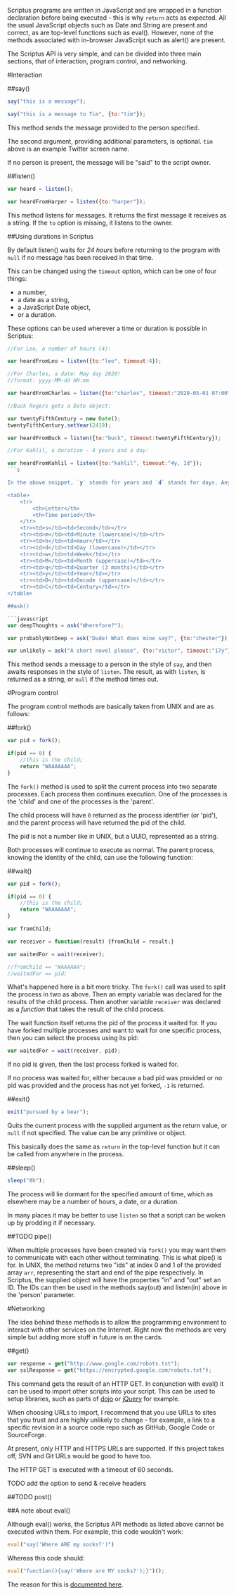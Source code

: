 Scriptus programs are written in JavaScript and are wrapped in a function declaration before being executed - this is why `return` acts as expected. All the usual JavaScript objects such as Date and String are present and correct, as are top-level functions such as eval(). However, none of the methods associated with in-browser JavaScript such as alert() are present. 

The Scriptus API is very simple, and can be divided into three main sections, that of interaction, program control, and networking.

#Interaction

##say()

```javascript
say("this is a message");

say("this is a message to Tim", {to:"tim"});
```

This method sends the message provided to the person specified.

The second argument, providing additional parameters, is optional. `tim` above is an example Twitter screen name.

If no person is present, the message will be "said" to the script owner.

##listen()

```javascript
var heard = listen();

var heardFromHarper = listen({to:"harper"});
```

This method listens for messages. It returns the first message it receives as a string. If the `to` option is missing, it listens to the owner.

##Using durations in Scriptus

By default listen() waits for *24 hours* before returning to the program with `null` if no message has been received in that time.

This can be changed using the `timeout` option, which can be one of four things:

 * a number, 
 * a date as a string,
 * a JavaScript Date object,
 * or a duration.
 
These options can be used wherever a time or duration is possible in Scriptus:

```javascript
//For Leo, a number of hours (4):

var heardFromLeo = listen({to:"leo", timeout:4}); 

//For Charles, a date: May day 2020!
//format: yyyy-MM-dd HH:mm

var heardFromCharles = listen({to:"charles", timeout:"2020-05-01 07:00"}); 

//Buck Rogers gets a Date object:

var twentyFifthCentury = new Date();
twentyFifthCentury.setYear(2419);

var heardFromBuck = listen({to:"buck", timeout:twentyFifthCentury});

//For Kahlil, a duration - 4 years and a day:

var heardFromKahlil = listen({to:"kahlil", timeout:"4y, 1d"});
```s

In the above snippet, `y` stands for years and `d` stands for days. Any number of durations can be combined. The comma is optional, so `4y, 1d` is the same as `4y 1d`. Other letters represent other things:

<table>
    <tr>
        <th>Letter</th>
        <th>Time period</th>
    </tr>
    <tr><td>s</td><td>Second</td></tr>
    <tr><td>m</td><td>Minute (lowercase)</td></tr>
    <tr><td>h</td><td>Hour</td></tr>
    <tr><td>d</td><td>Day (lowercase)</td></tr>
    <tr><td>w</td><td>Week</td></tr>
    <tr><td>M</td><td>Month (uppercase)</td></tr>
    <tr><td>q</td><td>Quarter (3 months)</td></tr>
    <tr><td>y</td><td>Year</td></tr>
    <tr><td>D</td><td>Decade (uppercase)</td></tr>
    <tr><td>C</td><td>Century</td></tr>
</table>

##ask()

```javascript
var deepThoughts = ask("Wherefore?");

var probablyNotDeep = ask("Dude! What does mine say?", {to:"chester"});

var unlikely = ask("A short novel please", {to:"victor", timeout:"17y"});
```

This method sends a message to a person in the style of `say`, and then awaits responses in the style of `listen`. The result, as with `listen`, is returned as a string, or `null` if the method times out.

#Program control

The program control methods are basically taken from UNIX and are as follows:

##fork()

```javascript
var pid = fork();

if(pid == 0) {
	//this is the child;
	return "WAAAAAAA";
}
```

The `fork()` method is used to split the current process into two separate processes. Each process then continues execution. One of the processes is the 'child' and one of the processes is the 'parent'.

The child process will have `0` returned as the process identifier (or 'pid'), and the parent process will have returned the pid of the child.

The pid is not a number like in UNIX, but a UUID, represented as a string.

Both processes will continue to execute as normal. The parent process, knowing the identity of the child, can use the following function:

##wait()

```javascript
var pid = fork();

if(pid == 0) {
	//this is the child;
	return "WAAAAAAA";
}

var fromChild;

var receiver = function(result) {fromChild = result;}

var waitedFor = wait(receiver);

//fromChild == "WAAAAAA";
//waitedFor == pid;
```

What's happened here is a bit more tricky. The `fork()` call was used to split the process in two as above. Then an empty variable was declared for the results of the child process. Then another variable `receiver` was declared as a *function* that takes the result of the child process.

The wait function itself returns the pid of the process it waited for. If you have forked multiple processes and want to wait for one specific process, then you can select the process using its pid:

```javascript
var waitedFor = wait(receiver, pid);
```

If no pid is given, then the last process forked is waited for.

If no process was waited for, either because a bad pid was provided or no pid was provided and the process has not yet forked, `-1` is returned.

##exit()
```javascript
exit("pursued by a bear");
```

Quits the current process with the supplied argument as the return value, or `null` if not specified. The value can be any primitive or object.

This basically does the same as `return` in the top-level function but it can be called from anywhere in the process.

##sleep()
```javascript
sleep("8h");
```

The process will lie dormant for the specified amount of time, which as elsewhere may be a number of hours, a date, or a duration.

In many places it may be better to use `listen` so that a script can be woken up by prodding it if necessary.

##TODO pipe()

When multiple processes have been created via `fork()` you may want them to communicate with each other without terminating. This is what pipe() is for. In UNIX, the method returns two "ids" at index 0 and 1 of the provided array `arr`, representing the start and end of the pipe respectively. In Scriptus, the supplied object will have the properties "in" and "out" set an ID. The IDs can then be used in the methods say(out) and listen(in) above in the 'person' parameter.

#Networking

The idea behind these methods is to allow the programming environment to interact with other services on the Internet. Right now the methods are very simple but adding more stuff in future is on the cards.

##get()
```javascript
var response = get("http://www.google.com/robots.txt");
var sslResponse = get("https://encrypted.google.com/robots.txt");
```

This command gets the result of an HTTP GET. In conjunction with eval() it can be used to import other scripts into your script. This can be used to setup libraries, such as parts of [dojo](http://www.dojotoolkit.org) or [jQuery](http://www.jQuery.com) for example.

When choosing URLs to import, I recommend that you use URLs to sites that you trust and are highly unlikely to change - for example, a link to a specific revision in a source code repo such as GitHub, Google Code or SourceForge.

At present, only HTTP and HTTPS URLs are supported. If this project takes off, SVN and Git URLs would be good to have too.

The HTTP GET is executed with a timeout of 60 seconds.

TODO add the option to send & receive headers 

##TODO post()

##A note about eval()

Although eval() works, the Scriptus API methods as listed above cannot be executed within them. For example, this code wouldn't work:

```javascript
eval("say('Where ARE my socks?')")
```

Whereas this code should:

```javascript
eval("function(){say('Where are MY socks?');}")();
```

The reason for this is [documented here](http://mxr.mozilla.org/mozilla/source/js/rhino/testsrc/org/mozilla/javascript/tests/ContinuationsApiTest.java#203).
